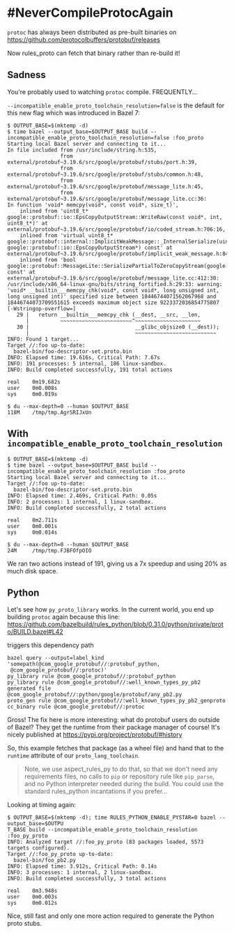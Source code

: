 # #NeverCompileProtocAgain

`protoc` has always been distributed as pre-built binaries on https://github.com/protocolbuffers/protobuf/releases

Now rules_proto can fetch that binary rather than re-build it!

## Sadness

You're probably used to watching `protoc` compile. FREQUENTLY...

`--incompatible_enable_proto_toolchain_resolution=false` is the default for this new flag
which was introduced in Bazel 7:

```
$ OUTPUT_BASE=$(mktemp -d)
$ time bazel --output_base=$OUTPUT_BASE build --incompatible_enable_proto_toolchain_resolution=false :foo_proto
Starting local Bazel server and connecting to it...
In file included from /usr/include/string.h:535,
                 from external/protobuf~3.19.6/src/google/protobuf/stubs/port.h:39,
                 from external/protobuf~3.19.6/src/google/protobuf/stubs/common.h:48,
                 from external/protobuf~3.19.6/src/google/protobuf/message_lite.h:45,
                 from external/protobuf~3.19.6/src/google/protobuf/message_lite.cc:36:
In function 'void* memcpy(void*, const void*, size_t)',
    inlined from 'uint8_t* google::protobuf::io::EpsCopyOutputStream::WriteRaw(const void*, int, uint8_t*)' at external/protobuf~3.19.6/src/google/protobuf/io/coded_stream.h:706:16,
    inlined from 'virtual uint8_t* google::protobuf::internal::ImplicitWeakMessage::_InternalSerialize(uint8_t*, google::protobuf::io::EpsCopyOutputStream*) const' at external/protobuf~3.19.6/src/google/protobuf/implicit_weak_message.h:84:28,
    inlined from 'bool google::protobuf::MessageLite::SerializePartialToZeroCopyStream(google::protobuf::io::ZeroCopyOutputStream*) const' at external/protobuf~3.19.6/src/google/protobuf/message_lite.cc:412:30:
/usr/include/x86_64-linux-gnu/bits/string_fortified.h:29:33: warning: 'void* __builtin___memcpy_chk(void*, const void*, long unsigned int, long unsigned int)' specified size between 18446744071562067968 and 18446744073709551615 exceeds maximum object size 9223372036854775807 [-Wstringop-overflow=]
   29 |   return __builtin___memcpy_chk (__dest, __src, __len,
      |          ~~~~~~~~~~~~~~~~~~~~~~~^~~~~~~~~~~~~~~~~~~~~~
   30 |                                  __glibc_objsize0 (__dest));
      |                                  ~~~~~~~~~~~~~~~~~~~~~~~~~~
INFO: Found 1 target...
Target //:foo up-to-date:
  bazel-bin/foo-descriptor-set.proto.bin
INFO: Elapsed time: 19.616s, Critical Path: 7.67s
INFO: 191 processes: 5 internal, 186 linux-sandbox.
INFO: Build completed successfully, 191 total actions

real    0m19.682s
user    0m0.008s
sys     0m0.019s

$ du --max-depth=0 --human $OUTPUT_BASE
118M    /tmp/tmp.AgrSRIJxUn
```

## With `incompatible_enable_proto_toolchain_resolution`

```
$ OUTPUT_BASE=$(mktemp -d)
$ time bazel --output_base=$OUTPUT_BASE build --incompatible_enable_proto_toolchain_resolution :foo_proto
Starting local Bazel server and connecting to it...
Target //:foo up-to-date:
  bazel-bin/foo-descriptor-set.proto.bin
INFO: Elapsed time: 2.469s, Critical Path: 0.05s
INFO: 2 processes: 1 internal, 1 linux-sandbox.
INFO: Build completed successfully, 2 total actions

real    0m2.711s
user    0m0.001s
sys     0m0.014s

$ du --max-depth=0 --human $OUTPUT_BASE
24M     /tmp/tmp.FJBFOfpOIO
```

We ran two actions instead of 191, giving us a 7x speedup and using 20% as much disk space.

## Python

Let's see how `py_proto_library` works. In the current world, you end up building `protoc`
again because this line:
https://github.com/bazelbuild/rules_python/blob/0.31.0/python/private/proto/BUILD.bazel#L42

triggers this dependency path
```
bazel query --output=label_kind 'somepath(@com_google_protobuf//:protobuf_python,
 @com_google_protobuf//:protoc)'
py_library rule @com_google_protobuf//:protobuf_python
py_library rule @com_google_protobuf//:well_known_types_py_pb2
generated file @com_google_protobuf//:python/google/protobuf/any_pb2.py
proto_gen rule @com_google_protobuf//:well_known_types_py_pb2_genproto
cc_binary rule @com_google_protobuf//:protoc
```

Gross! The fix here is more interesting: what do protobuf users do outside of Bazel?
They get the runtime from their package manager of course!
It's nicely published at https://pypi.org/project/protobuf/#history

So, this example fetches that package (as a wheel file) and hand that to the `runtime`
attribute of our `proto_lang_toolchain`.

> Note, we use aspect_rules_py to do that, so that we don't need any requirements files, no calls to `pip` or repository rule like `pip_parse`, and no Python interpreter needed during the build. You could use the standard rules_python incantations if you prefer...

Looking at timing again:

```
$ OUTPUT_BASE=$(mktemp -d); time RULES_PYTHON_ENABLE_PYSTAR=0 bazel --output_base=$OUTPU
T_BASE build --incompatible_enable_proto_toolchain_resolution :foo_py_proto
INFO: Analyzed target //:foo_py_proto (83 packages loaded, 5573 targets configured).
Target //:foo_py_proto up-to-date:
  bazel-bin/foo_pb2.py
INFO: Elapsed time: 3.912s, Critical Path: 0.14s
INFO: 3 processes: 1 internal, 2 linux-sandbox.
INFO: Build completed successfully, 3 total actions

real    0m3.948s
user    0m0.003s
sys     0m0.012s
```

Nice, still fast and only one more action required to generate the Python proto stubs.
